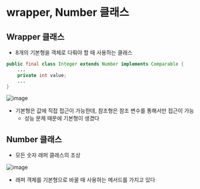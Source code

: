 # wrapper, Number 클래스

## Wrapper 클래스

- 8개의 기본형을 객체로 다뤄야 할 때 사용하는 클래스

```java
public final class Integer extends Number implements Comparable {
	...
	private int value;
	...
}
```

![image](https://user-images.githubusercontent.com/74949294/220119288-c5cabacd-d1dc-4682-97fd-d31d9c8a0e8f.png)

- 기본형은 값에 직접 접근이 가능한데, 참조형은 참조 변수를 통해서만 접근이 가능
    - 성능 문제 때문에 기본형이 생겼다

## Number 클래스

- 모든 숫자 래퍼 클래스의 조상

![image](https://user-images.githubusercontent.com/74949294/220119316-f0e38eae-673f-4fb5-bcac-23b8ae60a1bc.png)

- 래퍼 객체를 기본형으로 바꿀 때 사용하는 메서드를 가지고 있다
